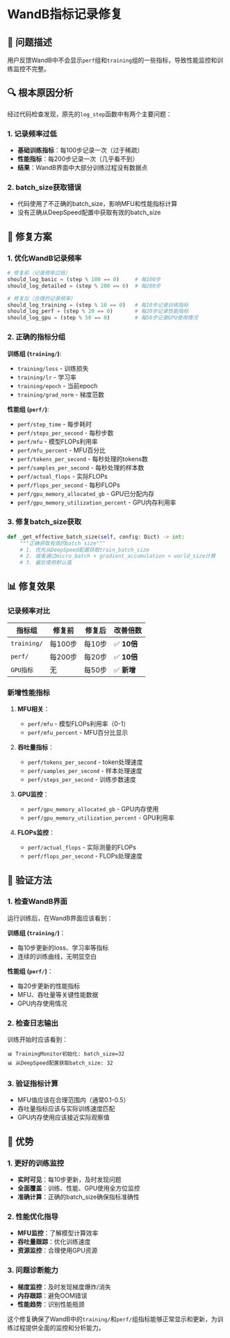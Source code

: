 # WandB指标记录修复

## 🚨 问题描述

用户反馈WandB中不会显示`perf`组和`training`组的一些指标，导致性能监控和训练监控不完整。

## 🔍 根本原因分析

经过代码检查发现，原先的`log_step`函数中有两个主要问题：

### 1. 记录频率过低
- **基础训练指标**：每100步记录一次（过于稀疏）
- **性能指标**：每200步记录一次（几乎看不到）
- **结果**：WandB界面中大部分训练过程没有数据点

### 2. batch_size获取错误
- 代码使用了不正确的batch_size，影响MFU和性能指标计算
- 没有正确从DeepSpeed配置中获取有效的batch_size

## 🔧 修复方案

### 1. 优化WandB记录频率

```python
# 修复前（记录频率过低）
should_log_basic = (step % 100 == 0)     # 每100步
should_log_detailed = (step % 200 == 0)  # 每200步

# 修复后（合理的记录频率）
should_log_training = (step % 10 == 0)   # 每10步记录训练指标
should_log_perf = (step % 20 == 0)       # 每20步记录性能指标
should_log_gpu = (step % 50 == 0)        # 每50步记录GPU使用情况
```

### 2. 正确的指标分组

**训练组 (`training/`)**:
- `training/loss` - 训练损失
- `training/lr` - 学习率
- `training/epoch` - 当前epoch
- `training/grad_norm` - 梯度范数

**性能组 (`perf/`)**:
- `perf/step_time` - 每步耗时
- `perf/steps_per_second` - 每秒步数
- `perf/mfu` - 模型FLOPs利用率
- `perf/mfu_percent` - MFU百分比
- `perf/tokens_per_second` - 每秒处理的tokens数
- `perf/samples_per_second` - 每秒处理的样本数
- `perf/actual_flops` - 实际FLOPs
- `perf/flops_per_second` - 每秒FLOPs
- `perf/gpu_memory_allocated_gb` - GPU已分配内存
- `perf/gpu_memory_utilization_percent` - GPU内存利用率

### 3. 修复batch_size获取

```python
def _get_effective_batch_size(self, config: Dict) -> int:
    """正确获取有效的batch size"""
    # 1. 优先从DeepSpeed配置获取train_batch_size
    # 2. 或者通过micro_batch × gradient_accumulation × world_size计算
    # 3. 最后使用默认值
```

## 📊 修复效果

### 记录频率对比

| 指标组 | 修复前 | 修复后 | 改善倍数 |
|--------|--------|--------|----------|
| `training/` | 每100步 | 每10步 | ✅ **10倍** |
| `perf/` | 每200步 | 每20步 | ✅ **10倍** |
| `GPU指标` | 无 | 每50步 | ✅ **新增** |

### 新增性能指标

1. **MFU相关**：
   - `perf/mfu` - 模型FLOPs利用率（0-1）
   - `perf/mfu_percent` - MFU百分比显示

2. **吞吐量指标**：
   - `perf/tokens_per_second` - token处理速度
   - `perf/samples_per_second` - 样本处理速度
   - `perf/steps_per_second` - 训练步数速度

3. **GPU监控**：
   - `perf/gpu_memory_allocated_gb` - GPU内存使用
   - `perf/gpu_memory_utilization_percent` - GPU利用率

4. **FLOPs监控**：
   - `perf/actual_flops` - 实际测量的FLOPs
   - `perf/flops_per_second` - FLOPs处理速度

## 🧪 验证方法

### 1. 检查WandB界面

运行训练后，在WandB界面应该看到：

**训练组 (`training/`)**：
- 每10步更新的loss、学习率等指标
- 连续的训练曲线，无明显空白

**性能组 (`perf/`)**：
- 每20步更新的性能指标
- MFU、吞吐量等关键性能数据
- GPU内存使用情况

### 2. 检查日志输出

训练开始时应该看到：
```
📊 TrainingMonitor初始化: batch_size=32
📊 从DeepSpeed配置获取batch_size: 32
```

### 3. 验证指标计算

- MFU值应该在合理范围内（通常0.1-0.5）
- 吞吐量指标应该与实际训练速度匹配
- GPU内存使用应该接近实际观察值

## 🚀 优势

### 1. 更好的训练监控
- **实时可见**：每10步更新，及时发现问题
- **全面覆盖**：训练、性能、GPU使用全方位监控
- **准确计算**：正确的batch_size确保指标准确性

### 2. 性能优化指导
- **MFU监控**：了解模型计算效率
- **吞吐量跟踪**：优化训练速度
- **资源监控**：合理使用GPU资源

### 3. 问题诊断能力
- **梯度监控**：及时发现梯度爆炸/消失
- **内存跟踪**：避免OOM错误
- **性能趋势**：识别性能瓶颈

这个修复确保了WandB中的`training/`和`perf/`组指标能够正常显示和更新，为训练过程提供全面的监控和分析能力。 